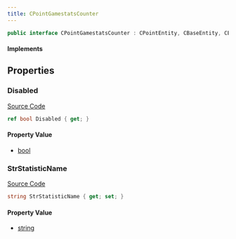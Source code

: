 ```yaml
---
title: CPointGamestatsCounter
---
```


```csharp
public interface CPointGamestatsCounter : CPointEntity, CBaseEntity, CEntityInstance, ISchemaClass<CEntityInstance>, ISchemaClass<CBaseEntity>, ISchemaClass<CPointEntity>, ISchemaClass<CPointGamestatsCounter>, ISchemaField, ISchemaClass, INativeHandle
```

#### Implements

## Properties

### Disabled

[Source Code](https://github.com/swiftly-solution/swiftlys2/blob/beta/managed/src/SwiftlyS2.Generated/Schemas/Interfaces/CPointGamestatsCounter.cs#L18)

```csharp
ref bool Disabled { get; }
```

#### Property Value

- [bool](https://learn.microsoft.com/dotnet/api/system.boolean)

### StrStatisticName

[Source Code](https://github.com/swiftly-solution/swiftlys2/blob/beta/managed/src/SwiftlyS2.Generated/Schemas/Interfaces/CPointGamestatsCounter.cs#L16)

```csharp
string StrStatisticName { get; set; }
```

#### Property Value

- [string](https://learn.microsoft.com/dotnet/api/system.string)

